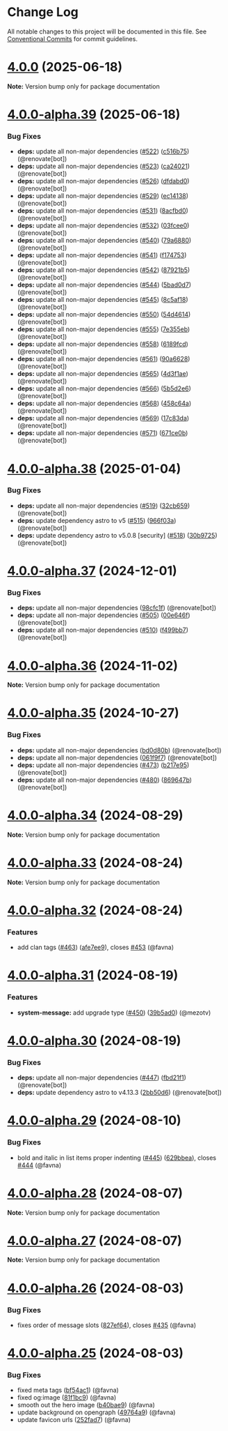# Change Log

All notable changes to this project will be documented in this file.
See [Conventional Commits](https://conventionalcommits.org) for commit guidelines.

# [4.0.0](https://github.com/skyra-project/discord-components/compare/v4.0.0-alpha.39...v4.0.0) (2025-06-18)

**Note:** Version bump only for package documentation

# [4.0.0-alpha.39](https://github.com/skyra-project/discord-components/compare/v4.0.0-alpha.38...v4.0.0-alpha.39) (2025-06-18)

### Bug Fixes

* **deps:** update all non-major dependencies ([#522](https://github.com/skyra-project/discord-components/issues/522)) ([c516b75](https://github.com/skyra-project/discord-components/commit/c516b759564e11ace031f61f6149c048cd27bb91)) (@renovate[bot])
* **deps:** update all non-major dependencies ([#523](https://github.com/skyra-project/discord-components/issues/523)) ([ca24021](https://github.com/skyra-project/discord-components/commit/ca2402102d5d3380d8d9f7ab30cf6f154b614c18)) (@renovate[bot])
* **deps:** update all non-major dependencies ([#526](https://github.com/skyra-project/discord-components/issues/526)) ([dfdabd0](https://github.com/skyra-project/discord-components/commit/dfdabd08ed12f112ce57d54cf46ae4c9e6e127eb)) (@renovate[bot])
* **deps:** update all non-major dependencies ([#529](https://github.com/skyra-project/discord-components/issues/529)) ([ec14138](https://github.com/skyra-project/discord-components/commit/ec14138f744c7324f486d2670233c49342101c8b)) (@renovate[bot])
* **deps:** update all non-major dependencies ([#531](https://github.com/skyra-project/discord-components/issues/531)) ([8acfbd0](https://github.com/skyra-project/discord-components/commit/8acfbd0403f7ef43f2a13b7a36c91f3b2937496c)) (@renovate[bot])
* **deps:** update all non-major dependencies ([#532](https://github.com/skyra-project/discord-components/issues/532)) ([03fcee0](https://github.com/skyra-project/discord-components/commit/03fcee0266721c2b4608b7c8b66aa0e078b031aa)) (@renovate[bot])
* **deps:** update all non-major dependencies ([#540](https://github.com/skyra-project/discord-components/issues/540)) ([79a6880](https://github.com/skyra-project/discord-components/commit/79a6880d914f8438cc9b8c763191d33005bbdf94)) (@renovate[bot])
* **deps:** update all non-major dependencies ([#541](https://github.com/skyra-project/discord-components/issues/541)) ([f174753](https://github.com/skyra-project/discord-components/commit/f174753784cbc33b9d6c3542d9a4501ef6c8eb36)) (@renovate[bot])
* **deps:** update all non-major dependencies ([#542](https://github.com/skyra-project/discord-components/issues/542)) ([87921b5](https://github.com/skyra-project/discord-components/commit/87921b5a2ae0cab5893a1c4d796b8e4ab569cb4c)) (@renovate[bot])
* **deps:** update all non-major dependencies ([#544](https://github.com/skyra-project/discord-components/issues/544)) ([5bad0d7](https://github.com/skyra-project/discord-components/commit/5bad0d7d6fbffe1301ae9263a12bca8b793de5bf)) (@renovate[bot])
* **deps:** update all non-major dependencies ([#545](https://github.com/skyra-project/discord-components/issues/545)) ([8c5af18](https://github.com/skyra-project/discord-components/commit/8c5af184868a3ea6aaae2ae838e34fde22b74b91)) (@renovate[bot])
* **deps:** update all non-major dependencies ([#550](https://github.com/skyra-project/discord-components/issues/550)) ([54d4614](https://github.com/skyra-project/discord-components/commit/54d46145c442e1d00f2ec4b1bfbb2eff8a502394)) (@renovate[bot])
* **deps:** update all non-major dependencies ([#555](https://github.com/skyra-project/discord-components/issues/555)) ([7e355eb](https://github.com/skyra-project/discord-components/commit/7e355ebef31bb7fb937c90f8fe101495b2903ff5)) (@renovate[bot])
* **deps:** update all non-major dependencies ([#558](https://github.com/skyra-project/discord-components/issues/558)) ([6189fcd](https://github.com/skyra-project/discord-components/commit/6189fcdc9f5be7a4922b9f9f630f884051c2f737)) (@renovate[bot])
* **deps:** update all non-major dependencies ([#561](https://github.com/skyra-project/discord-components/issues/561)) ([90a6628](https://github.com/skyra-project/discord-components/commit/90a6628d8ba611fe2ca4525d822acd1ba731cd77)) (@renovate[bot])
* **deps:** update all non-major dependencies ([#565](https://github.com/skyra-project/discord-components/issues/565)) ([4d3f1ae](https://github.com/skyra-project/discord-components/commit/4d3f1ae053c579a29bb5369f403274052176b60d)) (@renovate[bot])
* **deps:** update all non-major dependencies ([#566](https://github.com/skyra-project/discord-components/issues/566)) ([5b5d2e6](https://github.com/skyra-project/discord-components/commit/5b5d2e68e7cbbd3e600e05490a462c95580688bf)) (@renovate[bot])
* **deps:** update all non-major dependencies ([#568](https://github.com/skyra-project/discord-components/issues/568)) ([458c64a](https://github.com/skyra-project/discord-components/commit/458c64a4ff6ed5329ad91f98b1a4b7202ea0bf75)) (@renovate[bot])
* **deps:** update all non-major dependencies ([#569](https://github.com/skyra-project/discord-components/issues/569)) ([17c83da](https://github.com/skyra-project/discord-components/commit/17c83dab7eb7f809fc215ae6311792f4e4733ae6)) (@renovate[bot])
* **deps:** update all non-major dependencies ([#571](https://github.com/skyra-project/discord-components/issues/571)) ([671ce0b](https://github.com/skyra-project/discord-components/commit/671ce0b8f4ea7d518892fd29a3a344d7e9b2a983)) (@renovate[bot])

# [4.0.0-alpha.38](https://github.com/skyra-project/discord-components/compare/v4.0.0-alpha.37...v4.0.0-alpha.38) (2025-01-04)

### Bug Fixes

* **deps:** update all non-major dependencies ([#519](https://github.com/skyra-project/discord-components/issues/519)) ([32cb659](https://github.com/skyra-project/discord-components/commit/32cb6594cd1275d62ecc0bd0705ac21212a05b28)) (@renovate[bot])
* **deps:** update dependency astro to v5 ([#515](https://github.com/skyra-project/discord-components/issues/515)) ([966f03a](https://github.com/skyra-project/discord-components/commit/966f03a568fc1ab3ea11bdfbca786f7020c346e4)) (@renovate[bot])
* **deps:** update dependency astro to v5.0.8 [security] ([#518](https://github.com/skyra-project/discord-components/issues/518)) ([30b9725](https://github.com/skyra-project/discord-components/commit/30b972564fbb2190370609f473046483e638eef0)) (@renovate[bot])

# [4.0.0-alpha.37](https://github.com/skyra-project/discord-components/compare/v4.0.0-alpha.36...v4.0.0-alpha.37) (2024-12-01)

### Bug Fixes

* **deps:** update all non-major dependencies ([98cfc1f](https://github.com/skyra-project/discord-components/commit/98cfc1f7c012a18e689bc67ea810e7cafe141ca5)) (@renovate[bot])
* **deps:** update all non-major dependencies ([#505](https://github.com/skyra-project/discord-components/issues/505)) ([00e646f](https://github.com/skyra-project/discord-components/commit/00e646f61c00ce1a12d872d49c5c92e1a9695bb3)) (@renovate[bot])
* **deps:** update all non-major dependencies ([#510](https://github.com/skyra-project/discord-components/issues/510)) ([f499bb7](https://github.com/skyra-project/discord-components/commit/f499bb714060012c9d7786c089413dc340417fd2)) (@renovate[bot])

# [4.0.0-alpha.36](https://github.com/skyra-project/discord-components/compare/v4.0.0-alpha.35...v4.0.0-alpha.36) (2024-11-02)

**Note:** Version bump only for package documentation

# [4.0.0-alpha.35](https://github.com/skyra-project/discord-components/compare/v4.0.0-alpha.34...v4.0.0-alpha.35) (2024-10-27)

### Bug Fixes

* **deps:** update all non-major dependencies ([bd0d80b](https://github.com/skyra-project/discord-components/commit/bd0d80b1a2fa66c7252871eeabfb134d742ab4f1)) (@renovate[bot])
* **deps:** update all non-major dependencies ([061f9f7](https://github.com/skyra-project/discord-components/commit/061f9f74234c32f3140b10e0a3a4d4b62b6e64d9)) (@renovate[bot])
* **deps:** update all non-major dependencies ([#473](https://github.com/skyra-project/discord-components/issues/473)) ([b217e95](https://github.com/skyra-project/discord-components/commit/b217e95cdbd43291b6e28d86867e7219e3682a65)) (@renovate[bot])
* **deps:** update all non-major dependencies ([#480](https://github.com/skyra-project/discord-components/issues/480)) ([869647b](https://github.com/skyra-project/discord-components/commit/869647ba7662e848acc88ba1c669e64d93a3a38c)) (@renovate[bot])

# [4.0.0-alpha.34](https://github.com/skyra-project/discord-components/compare/v4.0.0-alpha.33...v4.0.0-alpha.34) (2024-08-29)

**Note:** Version bump only for package documentation

# [4.0.0-alpha.33](https://github.com/skyra-project/discord-components/compare/v4.0.0-alpha.32...v4.0.0-alpha.33) (2024-08-24)

**Note:** Version bump only for package documentation

# [4.0.0-alpha.32](https://github.com/skyra-project/discord-components/compare/v4.0.0-alpha.31...v4.0.0-alpha.32) (2024-08-24)

### Features

* add clan tags ([#463](https://github.com/skyra-project/discord-components/issues/463)) ([afe7ee9](https://github.com/skyra-project/discord-components/commit/afe7ee9e66cb4e68fad22ffe866a27a9ff884d4f)), closes [#453](https://github.com/skyra-project/discord-components/issues/453) (@favna)

# [4.0.0-alpha.31](https://github.com/skyra-project/discord-components/compare/v4.0.0-alpha.30...v4.0.0-alpha.31) (2024-08-19)

### Features

* **system-message:** add upgrade type ([#450](https://github.com/skyra-project/discord-components/issues/450)) ([39b5ad0](https://github.com/skyra-project/discord-components/commit/39b5ad094c8866a27688d9a5d637d3bbf88748c3)) (@mezotv)

# [4.0.0-alpha.30](https://github.com/skyra-project/discord-components/compare/v4.0.0-alpha.29...v4.0.0-alpha.30) (2024-08-19)

### Bug Fixes

* **deps:** update all non-major dependencies ([#447](https://github.com/skyra-project/discord-components/issues/447)) ([fbd21f1](https://github.com/skyra-project/discord-components/commit/fbd21f1b18f0cfb74d59822be7c724b146c7744d)) (@renovate[bot])
* **deps:** update dependency astro to v4.13.3 ([2bb50d6](https://github.com/skyra-project/discord-components/commit/2bb50d6e84cfed3b0d25b05481580ee46b42075a)) (@renovate[bot])

# [4.0.0-alpha.29](https://github.com/skyra-project/discord-components/compare/v4.0.0-alpha.28...v4.0.0-alpha.29) (2024-08-10)

### Bug Fixes

* bold and italic in list items proper indenting ([#445](https://github.com/skyra-project/discord-components/issues/445)) ([629bbea](https://github.com/skyra-project/discord-components/commit/629bbea0b8b416e9f3366623adeb616905e50fb9)), closes [#444](https://github.com/skyra-project/discord-components/issues/444) (@favna)

# [4.0.0-alpha.28](https://github.com/skyra-project/discord-components/compare/v4.0.0-alpha.27...v4.0.0-alpha.28) (2024-08-07)

**Note:** Version bump only for package documentation

# [4.0.0-alpha.27](https://github.com/skyra-project/discord-components/compare/v4.0.0-alpha.26...v4.0.0-alpha.27) (2024-08-07)

**Note:** Version bump only for package documentation

# [4.0.0-alpha.26](https://github.com/skyra-project/discord-components/compare/v4.0.0-alpha.25...v4.0.0-alpha.26) (2024-08-03)

### Bug Fixes

* fixes order of message slots ([827ef64](https://github.com/skyra-project/discord-components/commit/827ef6409f3d0c34d1a51eb78b319f8eeb994c8d)), closes [#435](https://github.com/skyra-project/discord-components/issues/435) (@favna)

# [4.0.0-alpha.25](https://github.com/skyra-project/discord-components/compare/v4.0.0-alpha.24...v4.0.0-alpha.25) (2024-08-03)

### Bug Fixes

* fixed meta tags ([bf54ac1](https://github.com/skyra-project/discord-components/commit/bf54ac1939a31c59e50bd20857a8e8cab8f1f864)) (@favna)
* fixed og:image ([81f1bc9](https://github.com/skyra-project/discord-components/commit/81f1bc9a2f65835cbc63475b39bd0060c14e0586)) (@favna)
* smooth out the hero image ([b40bae9](https://github.com/skyra-project/discord-components/commit/b40bae9a17d8555d8dfa9bdea8c8dc4aabe732c2)) (@favna)
* update background on opengraph ([49764a9](https://github.com/skyra-project/discord-components/commit/49764a9ed7f6fc128d6300eef444f4f7b4fe2ec8)) (@favna)
* update favicon urls ([252fad7](https://github.com/skyra-project/discord-components/commit/252fad77ca5fefe571f36fe70d7fe8d315af11eb)) (@favna)
